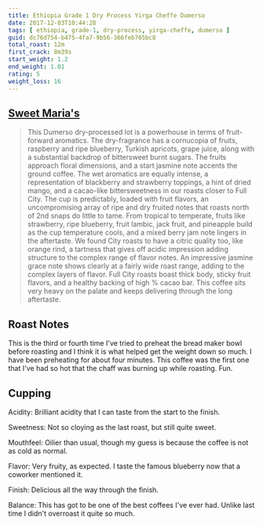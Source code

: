 ```yaml
---
title: Ethiopia Grade 1 Dry Process Yirga Cheffe Dumerso
date: 2017-12-03T10:44:28
tags: [ ethiopia, grade-1, dry-process, yirga-cheffe, dumerso ]
guid: dc76d754-b475-4fa7-9b56-366feb765bc8
total_roast: 12m
first_crack: 8m39s
start_weight: 1.2
end_weight: 1.01
rating: 5
weight_loss: 16
---
```


## [Sweet Maria's][sm]

[sm]: https://web.archive.org/web/20171110224429/https://www.sweetmarias.com/product/ethiopia-gr-1-dry-process-yirg-dumerso

> This Dumerso dry-processed lot is a powerhouse in terms of fruit-forward
> aromatics. The dry-fragrance has a cornucopia of fruits, raspberry and ripe
> blueberry, Turkish apricots, grape juice, along with a substantial backdrop of
> bittersweet burnt sugars. The fruits approach floral dimensions, and a start
> jasmine note accents the ground coffee. The wet aromatics are equally intense,
> a representation of blackberry and strawberry toppings, a hint of dried mango,
> and a cacao-like bittersweetness in our roasts closer to Full City. The cup is
> predictably, loaded with fruit flavors, an uncompromising array of ripe and
> dry fruited notes that roasts north of 2nd snaps do little to tame. From
> tropical to temperate, fruits like strawberry, ripe blueberry, fruit lambic,
> jack fruit, and pineapple build as the cup temperature cools, and a mixed
> berry jam note lingers in the aftertaste. We found City roasts to have a
> citric quality too, like orange rind, a tartness that gives off acidic
> impression adding structure to the complex range of flavor notes. An
> impressive jasmine grace note shows clearly at a fairly wide roast range,
> adding to the complex layers of flavor. Full City roasts boast thick body,
> sticky fruit flavors, and a healthy backing of high % cacao bar. This coffee
> sits very heavy on the palate and keeps delivering through the long
> aftertaste.

## Roast Notes

This is the third or fourth time I've tried to preheat the bread maker bowl
before roasting and I think it is what helped get the weight down so much.  I
have been preheating for about four minutes.  This coffee was the first one that
I've had so hot that the chaff was burning up while roasting.  Fun.

## Cupping

Acidity: Brilliant acidity that I can taste from the start to the finish.

Sweetness: Not so cloying as the last roast, but still quite sweet.

Mouthfeel: Oilier than usual, though my guess is because the coffee is not as
cold as normal.

Flavor: Very fruity, as expected.  I taste the famous blueberry now that a
coworker mentioned it.

Finish: Delicious all the way through the finish.

Balance: This has got to be one of the best coffees I've ever had.  Unlike last
time I didn't overroast it quite so much.
